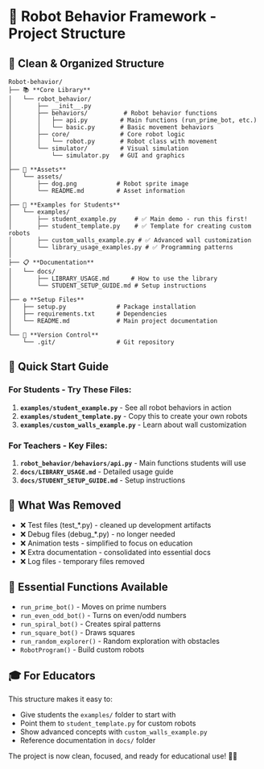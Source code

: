 # 📁 Robot Behavior Framework - Project Structure

## 🎯 **Clean & Organized Structure**

```
Robot-behavior/
├── 📚 **Core Library**
│   └── robot_behavior/
│       ├── __init__.py
│       ├── behaviors/          # Robot behavior functions
│       │   ├── api.py         # Main functions (run_prime_bot, etc.)
│       │   └── basic.py       # Basic movement behaviors
│       ├── core/              # Core robot logic
│       │   └── robot.py       # Robot class with movement
│       └── simulator/         # Visual simulation
│           └── simulator.py   # GUI and graphics
│
├── 🎨 **Assets**
│   └── assets/
│       ├── dog.png           # Robot sprite image
│       └── README.md         # Asset information
│
├── 📖 **Examples for Students**
│   └── examples/
│       ├── student_example.py     # ✅ Main demo - run this first!
│       ├── student_template.py    # ✅ Template for creating custom robots
│       ├── custom_walls_example.py # ✅ Advanced wall customization
│       └── library_usage_examples.py # ✅ Programming patterns
│
├── 📋 **Documentation**
│   └── docs/
│       ├── LIBRARY_USAGE.md      # How to use the library
│       └── STUDENT_SETUP_GUIDE.md # Setup instructions
│
├── ⚙️ **Setup Files**
│   ├── setup.py              # Package installation
│   ├── requirements.txt      # Dependencies
│   └── README.md             # Main project documentation
│
└── 🐙 **Version Control**
    └── .git/                 # Git repository
```

## 🚀 **Quick Start Guide**

### For Students - Try These Files:
1. **`examples/student_example.py`** - See all robot behaviors in action
2. **`examples/student_template.py`** - Copy this to create your own robots
3. **`examples/custom_walls_example.py`** - Learn about wall customization

### For Teachers - Key Files:
1. **`robot_behavior/behaviors/api.py`** - Main functions students will use
2. **`docs/LIBRARY_USAGE.md`** - Detailed usage guide
3. **`docs/STUDENT_SETUP_GUIDE.md`** - Setup instructions

## 🧹 **What Was Removed**
- ❌ Test files (test_*.py) - cleaned up development artifacts
- ❌ Debug files (debug_*.py) - no longer needed
- ❌ Animation tests - simplified to focus on education
- ❌ Extra documentation - consolidated into essential docs
- ❌ Log files - temporary files removed

## 📝 **Essential Functions Available**
- `run_prime_bot()` - Moves on prime numbers
- `run_even_odd_bot()` - Turns on even/odd numbers
- `run_spiral_bot()` - Creates spiral patterns
- `run_square_bot()` - Draws squares
- `run_random_explorer()` - Random exploration with obstacles
- `RobotProgram()` - Build custom robots

## 🎓 **For Educators**
This structure makes it easy to:
- Give students the `examples/` folder to start with
- Point them to `student_template.py` for custom robots
- Show advanced concepts with `custom_walls_example.py`
- Reference documentation in `docs/` folder

The project is now clean, focused, and ready for educational use! 🤖✨
